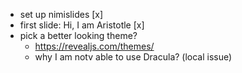 - set up nimislides [x]
- first slide: Hi, I am Aristotle [x]
- pick a better looking theme?
  - https://revealjs.com/themes/
  - why I am notv able to use Dracula? (local issue)
